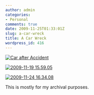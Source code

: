 ```yaml
---
author: admin
categories:
- Personal
comments: true
date: 2009-11-25T01:33:01Z
slug: a-car-wreck
title: A Car Wreck
wordpress_id: 416
---
```


[![Car after Accident ](/uploads/2009-11-16-07.34.491-300x224.jpg)](/uploads/2009-11-16-07.34.491.jpg)

[![2009-11-19 15.59.05](/uploads/2009-11-19-15.59.05-300x224.jpg)](/uploads/2009-11-19-15.59.05.jpg)

[![2009-11-24 16.34.08](/uploads/2009-11-24-16.34.08-300x224.jpg)](/uploads/2009-11-24-16.34.08.jpg)

This is mostly for my archival purposes.
